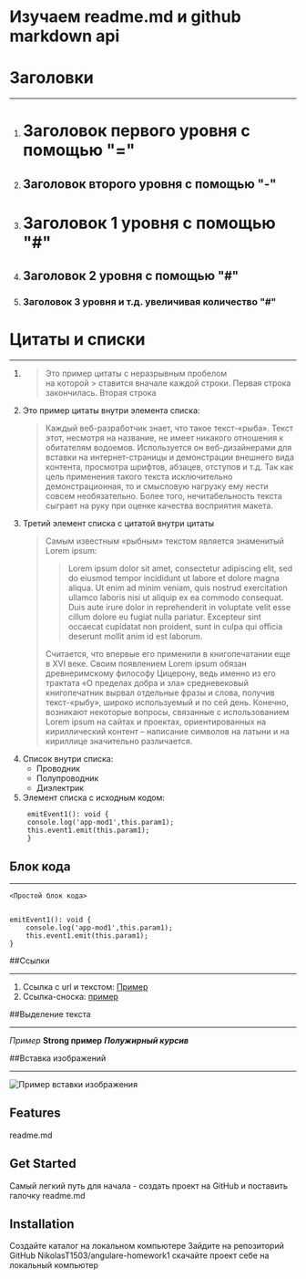 Изучаем readme.md и github markdown api
=======================================

Заголовки
=========
***
1. Заголовок первого уровня с помощью "="
	========================
2. Заголовок второго уровня с помощью "-"
	--------
3. # Заголовок 1 уровня с помощью "#"

4. ## Заголовок 2 уровня с помощью "#"

5. ### Заголовок 3 уровня и т.д. увеличивая количество "#"

Цитаты и списки
======
---
1. >Это пример цитаты с неразрывным пробелом  
на которой > ставится вначале каждой строки. Первая строка закончилась.
	>Вторая строка
2. Это пример цитаты внутри элемента списка:
	>Каждый веб-разработчик знает, что такое текст-«рыба». Текст этот, несмотря на название, не имеет никакого отношения к обитателям водоемов. Используется он веб-дизайнерами для вставки на интернет-страницы и демонстрации внешнего вида контента, просмотра шрифтов, абзацев, отступов и т.д. Так как цель применения такого текста исключительно демонстрационная, то и смысловую нагрузку ему нести совсем необязательно. Более того, нечитабельность текста сыграет на руку при оценке качества восприятия макета.
3. Третий элемент списка с цитатой внутри цитаты
	>Самым известным «рыбным» текстом является знаменитый Lorem ipsum:
	>>Lorem ipsum dolor sit amet, consectetur adipiscing elit, sed do eiusmod tempor incididunt ut labore et dolore magna aliqua. Ut enim ad minim veniam, quis nostrud exercitation ullamco laboris nisi ut aliquip ex ea commodo consequat. Duis aute irure dolor in reprehenderit in voluptate velit esse cillum dolore eu fugiat nulla pariatur. Excepteur sint occaecat cupidatat non proident, sunt in culpa qui officia deserunt mollit anim id est laborum.
	>
	>Считается, что впервые его применили в книгопечатании еще в XVI веке. Своим появлением Lorem ipsum обязан древнеримскому философу Цицерону, ведь именно из его трактата «О пределах добра и зла» средневековый книгопечатник вырвал отдельные фразы и слова, получив текст-«рыбу», широко используемый и по сей день. Конечно, возникают некоторые вопросы, связанные с использованием Lorem ipsum на сайтах и проектах, ориентированных на кириллический контент – написание символов на латыни и на кириллице значительно различается.
4. Список внутри списка:
	* Проводник
	* Полупроводник
	* Диэлектрик
5. Элемент списка с исходным кодом:
	>	
		emitEvent1(): void {
		console.log('app-mod1',this.param1);
		this.event1.emit(this.param1);
		}
## Блок кода
***
	<Простой блок кода>
	

	emitEvent1(): void {
		console.log('app-mod1',this.param1);
		this.event1.emit(this.param1);
	}

##Ссылки
***
1. Ссылка с url и текстом:
	[Пример](http://example.com/ "Подсказка")
2. Ссылка-сноска:
	[пример][id]

[id]: http://example.com/ "Переход на example"

##Выделение текста
***
*Пример*
**Strong пример**
***Полужирный курсив***

##Вставка изображений
***
![Пример вставки изображения](https://bs-uploads.toptal.io/blackfish-uploads/blog/common_mistakes_guide/content/cover_image_file/cover_image/15992/cover-top-18-most-common-angularjs-developer-mistakes-41f9ad303a51db70e4a5204e101e7414.png)


## Features
readme.md


## Get Started
Самый легкий путь для начала - создать проект на GitHub и поставить галочку readme.md

## Installation
Создайте каталог на локальном компьютере
Зайдите на репозиторий GitHub NikolasT1503/angulare-homework1 скачайте проект себе на локальный компьютер


